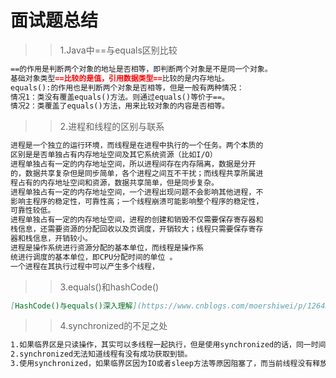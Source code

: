 # 面试题总结
>> 1.Java中==与equals区别比较
```markdown
==的作用是判断两个对象的地址是否相等，即判断两个对象是不是同一个对象。
基础对象类型==比较的是值，引用数据类型==比较的是内存地址。
equals():的作用也是判断两个对象是否相等，但是一般有两种情况：
情况1：类没有覆盖equals()方法。则通过equals()等价于==。
情况2：类覆盖了equals()方法，用来比较对象的内容是否相等。
```
>> 2.进程和线程的区别与联系
```markdown
进程是⼀个独⽴的运⾏环境，⽽线程是在进程中执⾏的⼀个任务。两个本质的
区别是是否单独占有内存地址空间及其它系统资源（⽐如I/O）
进程单独占有⼀定的内存地址空间，所以进程间存在内存隔离，数据是分开
的，数据共享复杂但是同步简单，各个进程之间互不⼲扰；⽽线程共享所属进
程占有的内存地址空间和资源，数据共享简单，但是同步复杂。
进程单独占有⼀定的内存地址空间，⼀个进程出现问题不会影响其他进程，不
影响主程序的稳定性，可靠性⾼；⼀个线程崩溃可能影响整个程序的稳定性，
可靠性较低。
进程单独占有⼀定的内存地址空间，进程的创建和销毁不仅需要保存寄存器和
栈信息，还需要资源的分配回收以及⻚调度，开销较⼤；线程只需要保存寄存
器和栈信息，开销较⼩。
进程是操作系统进⾏资源分配的基本单位，⽽线程是操作系
统进⾏调度的基本单位，即CPU分配时间的单位 。
一个进程在其执行过程中可以产生多个线程，
```
>> 3.equals()和hashCode()
```markdown
[HashCode()与equals()深入理解](https://www.cnblogs.com/moershiwei/p/12643626.html)
```
>> 4.synchronized的不足之处
```markdown
1.如果临界区是只读操作，其实可以多线程一起执行，但是使用synchronized的话，同一时间只能有一个线程执行。
2.synchronized无法知道线程有没有成功获取到锁。
3.使用synchronized，如果临界区因为IO或者sleep方法等原因阻塞了，而当前线程没有释放锁，就会导致所有线程等待
```

